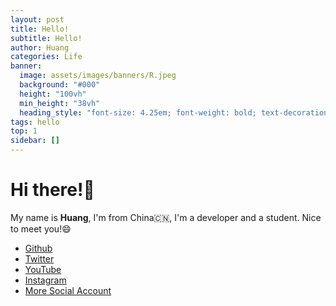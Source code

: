 ```yaml
---
layout: post
title: Hello!
subtitle: Hello!
author: Huang
categories: Life
banner:
  image: assets/images/banners/R.jpeg
  background: "#000"
  height: "100vh"
  min_height: "38vh"
  heading_style: "font-size: 4.25em; font-weight: bold; text-decoration: underline"
tags: hello
top: 1
sidebar: []
---
```


# Hi there!👋

My name is **Huang**, I'm from China🇨🇳, I'm a developer and a student. Nice to meet you!😄

- [Github](https://github.com/Dev-Huang1)
- [Twitter](https://x.com/Dev_Huang1)
- [YouTube](https://youtube.com/@Dev_Huang)
- [Instagram](https://Instagram.com/dev.huang)
- [More Social Account](https://bento.me/dev-huang)

<!-- Yandex.RTB R-A-11722626-1 -->
<!--<div id="yandex_rtb_R-A-11722626-1"></div>
<script>
window.yaContextCb.push(() => {
    Ya.Context.AdvManager.render({
        "blockId": "R-A-11722626-1",
        "renderTo": "yandex_rtb_R-A-11722626-1"
    })
})
</script>

<script>
window.yaContextCb.push(() => {
    Ya.Context.AdvManager.render({
        "blockId": "R-A-11722626-4",
        "type": "fullscreen",
        "platform": "touch"
    })
})
</script>-->

<!-- Yandex.RTB R-A-11722626-7 -->
<script>
(function renderInImage(images) {
    if (!images.length) {
        return
    }
    const image = images.shift()
    image.id = `yandex_rtb_R-A-11722626-7-${Math.random().toString(16).slice(2)}`
    window.yaContextCb.push(() => {
        Ya.Context.AdvManager.render({
            "renderTo": image.id,
            "blockId": "R-A-11722626-7",
            "type": "inImage"
        })
    })
    renderInImage(images)
})(Array.from(document.querySelectorAll("img")))
</script>
